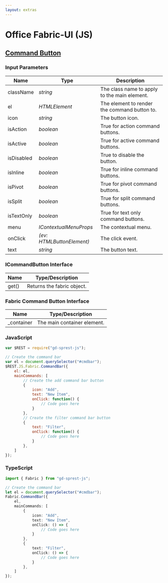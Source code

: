 ```yaml
---
layout: extras
---
```

# Office Fabric-UI (JS)

## [Command Button](https://dev.office.com/fabric-js/Components/CommandButton/CommandButton.html)

### Input Parameters

| Name | Type | Description |
| --- | --- | --- |
| className | _string_ | The class name to apply to the main element. |
| el | _HTMLElement_ | The element to render the command button to. |
| icon | _string_ | The button icon. |
| isAction | _boolean_ | True for action command buttons. |
| isActive | _boolean_ | True for active command buttons. |
| isDisabled | _boolean_ | True to disable the button. |
| isInline | _boolean_ | True for inline command buttons. |
| isPivot | _boolean_ | True for pivot command buttons. |
| isSplit | _boolean_ | True for split command buttons. |
| isTextOnly | _boolean_ | True for text only command buttons. |
| menu | _IContextualMenuProps_ | The contextual menu. |
| onClick | _(ev: HTMLButtonElement)_ | The click event. |
| text | _string_ | The button text. |

### ICommandButton Interface

| Name | Type/Description |
| --- | --- |
| get() | Returns the fabric object. |

### Fabric Command Button Interface

| Name | Type/Description |
| --- | --- |
| \_container | The main container element. |

### JavaScript

```js
var $REST = require("gd-sprest-js");

// Create the command bar
var el = document.querySelector("#cmdbar");
$REST.JS.Fabric.CommandBar({
    el: el,
    mainCommands: [
        // Create the add command bar button
        {
            icon: "Add",
            text: "New Item",
            onClick: function() {
                // Code goes here
            }
        },
        // Create the filter command bar button
        {
            text: "Filter",
            onClick: function() {
                // Code goes here
            }
        },
    ]
});
```

### TypeScript

```ts
import { Fabric } from "gd-sprest-js";

// Create the command bar
let el = document.querySelector("#cmdbar");
Fabric.CommandBar({
    el,
    mainCommands: [
        {
            icon: "Add",
            text: "New Item",
            onClick: () => {
                // Code goes here
            }
        },
        {
            text: "Filter",
            onClick: () => {
                // Code goes here
            }
        },
    ]
});
```